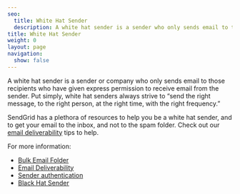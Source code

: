 ```yaml
---
seo:
  title: White Hat Sender
  description: A white hat sender is a sender who only sends email to those recipients who have given them express permission to do so.
title: White Hat Sender
weight: 0
layout: page
navigation:
  show: false
---
```


A white hat sender is a sender or company who only sends email to those recipients who have given express permission to receive email from the sender. Put simply, white hat senders always strive to “send the right message, to the right person, at the right time, with the right frequency.”

SendGrid has a plethora of resources to help you be a white hat sender, and to get your email to the inbox, and not to the spam folder. Check out our [email deliverability]({{root_url}}/help-support/geting-started/email-deliverability.html) tips to help.

For more information:

* [Bulk Email Folder]({{root_url}}/glossary/bulk-mail-folder.html)
* [Email Deliverability]({{root_url}}/glossary/email-deliverability.html)
* [Sender authentication]({{root_url}}/help-support/getting-started/how-to-set-up-domain-authentication.html)
* [Black Hat Sender]({{root_url}}/glossary/black-hat-sender.html)
